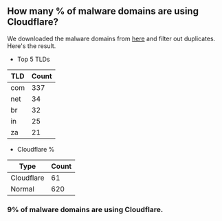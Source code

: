 ## How many % of malware domains are using Cloudflare?


We downloaded the malware domains from [here](https://urlhaus.abuse.ch) and filter out duplicates.
Here's the result.


[//]: # (start replacement)


- Top 5 TLDs

| TLD | Count |
| --- | --- |
| com | 337 |
| net | 34 |
| br | 32 |
| in | 25 |
| za | 21 |


- Cloudflare %

| Type | Count |
| --- | --- |
| Cloudflare | 61 |
| Normal | 620 |


### 9% of malware domains are using Cloudflare.